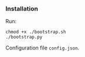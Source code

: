 ### Installation
Run:
```
chmod +x ./bootstrap.sh
./bootstrap.py
```
Configuration file `config.json`.
